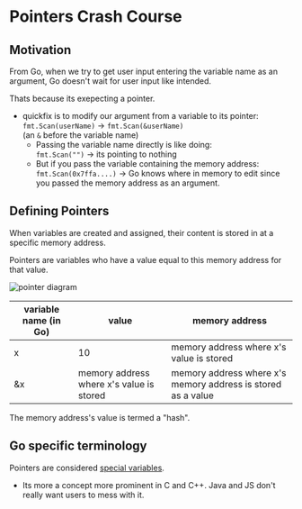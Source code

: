 # Pointers Crash Course

## Motivation

From Go, when we try to get user input entering the variable name as an argument, Go doesn't wait for user input like intended.

Thats because its exepecting a pointer.  

- quickfix is to modify our argument from a variable to its pointer:
    `fmt.Scan(userName)` &#8594; `fmt.Scan(&userName)`  
    (an `&` before the variable name)
    - Passing the variable name directly is like doing:  
        `fmt.Scan("")` &#8594; its pointing to nothing
    - But if you pass the variable containing the memory address:
        `fmt.Scan(0x7ffa....)` &#8594; Go knows where in memory to edit since you passed the memory address as an argument.

## Defining Pointers

When variables are created and assigned, their content is stored in at a specific memory address.

Pointers are variables who have a value equal to this memory address for that value.

![pointer diagram](https://media.geeksforgeeks.org/wp-content/uploads/pointers-in-c.png)

| variable name (in Go) | value | memory address |
| ----------- |-- | --|
| x | 10 | memory address where x's value is stored|
| &x | memory address where x's value is stored | memory address where x's memory address is stored as a value |

The memory address's value is termed a "hash".

## Go specific terminology

Pointers are considered <u>special variables</u>.

- Its more a concept more prominent in C and C++. Java and JS don't really want users to mess with it.
